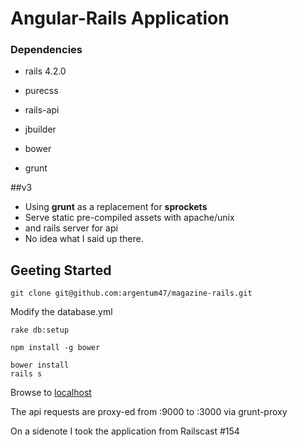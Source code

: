 # Angular-Rails Application

### Dependencies

* rails 4.2.0
* purecss
* rails-api
* jbuilder

* bower
* grunt

##v3 

* Using __grunt__ as a replacement for __sprockets__
* Serve static pre-compiled assets with apache/unix
* and rails server for api
* No idea what I said up there.

## Geeting Started

`git clone git@github.com:argentum47/magazine-rails.git`

Modify the database.yml

```
rake db:setup
```
`npm install -g bower`
```
bower install
rails s
```

Browse to <a href="localhost:9000">localhost</a>

The api requests are proxy-ed from :9000 to :3000 via grunt-proxy

<aside>On a sidenote I took the application from Railscast #154 </aside>
